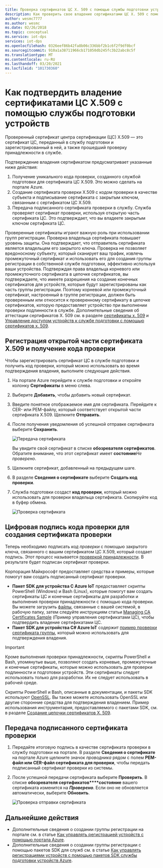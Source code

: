 ```yaml
---
title: Проверка сертификатов ЦС X. 509 с помощью службы подготовки устройств для центра Интернета вещей Azure
description: Как проверить свое владение сертификатами ЦС X. 509 с помощью службы подготовки устройств к добавлению в центр Интернета вещей Azure (DPS)
author: wesmc7777
ms.author: wesmc
ms.date: 02/26/2018
ms.topic: conceptual
ms.service: iot-dps
services: iot-dps
ms.openlocfilehash: 0326eef86b42fa8b06c336bbf2b1c6f2f9df0bcf
ms.sourcegitcommit: 910a1a38711966cb171050db245fc3b22abc8c5f
ms.translationtype: MT
ms.contentlocale: ru-RU
ms.lasthandoff: 03/20/2021
ms.locfileid: "101730360"
---
```

# <a name="how-to-do-proof-of-possession-for-x509-ca-certificates-with-your-device-provisioning-service"></a>Как подтвердить владение сертификатами ЦС X.509 с помощью службы подготовки устройств

Проверенный сертификат центра сертификации (ЦС) X.509 — это сертификат ЦС, переданный в службу подготовки и зарегистрированный в ней, а также прошедший проверку принадлежности в службе. 

Подтверждение владения сертификатом предусматривает указанные ниже действия:
1. Получение уникального кода проверки, созданного службой подготовки для сертификата ЦС X.509. Это можно сделать на портале Azure.
2. Создание сертификата проверки X.509 с кодом проверки в качестве субъекта и подписывание сертификата с закрытым ключом, связанным с сертификатом ЦС X.509.
3. Передача подписанного сертификата проверки в службу. Служба проверяет сертификат проверки, используя открытую часть сертификата ЦС. Это подтверждает, что вы владеете закрытым ключом сертификата ЦС.

Проверенные сертификаты играют важную роль при использовании групп регистрации. Проверка владельца сертификата повышает уровень защиты. Она подтверждает, что отправитель сертификата является владельцем его закрытого ключа. Проверка не позволяет вредоносному субъекту, который сканирует ваш трафик, извлечь промежуточный сертификат и использовать его для создания группы регистрации в собственной службе подготовки, эффективно используя ваши устройства. Подтверждая права владельца корневого или промежуточного сертификата в цепочке сертификатов, вы подтверждаете, что имеете разрешения на создание конечных сертификатов для устройств, которые будут зарегистрированы как часть группы регистрации. Поэтому корневой или промежуточный сертификат, настроенный в группе регистрации, должен быть проверенным или относится к проверенному сертификату в цепочке сертификатов, которую предоставляет устройство при выполнении проверки подлинности в службе. Дополнительные сведения об аттестации сертификатов X. 509 см. в разделе [сертификаты x. 509](concepts-x509-attestation.md) и [Управление доступом устройств к службе подготовки с помощью сертификатов x. 509](concepts-x509-attestation.md#controlling-device-access-to-the-provisioning-service-with-x509-certificates).

## <a name="register-the-public-part-of-an-x509-certificate-and-get-a-verification-code"></a>Регистрация открытой части сертификата X.509 и получение кода проверки

Чтобы зарегистрировать сертификат ЦС в службе подготовки и получить код проверки, который можно использовать во время подтверждения владения, выполните следующие действия. 

1. На портале Azure перейдите к службе подготовки и откройте колонку **Сертификаты** в меню слева. 
2. Выберите **Добавить**, чтобы добавить новый сертификат.
3. Введите понятное отображаемое имя для сертификата. Перейдите к CER- или PEM-файлу, который соответствует открытой части сертификата X.509. Щелкните **Отправить**.
4. После получения уведомления об успешной отправке сертификата выберите **Сохранить**.

    ![Передача сертификата](./media/how-to-verify-certificates/add-new-cert.png)  

   Вы увидите свой сертификат в списке **обозревателя сертификатов**. Обратите внимание, что этот сертификат имеет **состояние***Не проверено*.

5. Щелкните сертификат, добавленный на предыдущем шаге.

6. В разделе **Сведения о сертификате** выберите **Создать код проверки**.

7. Служба подготовки создаст **код проверки**, который можно использовать для проверки владельца сертификата. Скопируйте код в буфер обмена. 

   ![Проверка сертификата](./media/how-to-verify-certificates/verify-cert.png)  

## <a name="digitally-sign-the-verification-code-to-create-a-verification-certificate"></a>Цифровая подпись кода проверки для создания сертификата проверки

Теперь необходимо подписать *код проверки* с помощью закрытого ключа, связанного с вашим сертификатом ЦС X.509, который создает подпись. Этот процесс называется [проверкой принадлежности](https://tools.ietf.org/html/rfc5280#section-3.1). В результате будет подписан сертификат проверки.

Корпорация Майкрософт предоставляет средства и примеры, которые помогут вам создать подписанный сертификат проверки. 

- **Пакет SDK для устройства C Azure IoT** предоставляет скрипты PowerShell (Windows) и Bash (Linux), которые помогут вам создать сертификаты ЦС и конечные сертификаты для разработки и выполнения проверки принадлежности с помощью кода проверки. Вы можете загрузить [файлы](https://github.com/Azure/azure-iot-sdk-c/tree/master/tools/CACertificates), связанные с вашей системой, в рабочую папку, затем следуйте инструкциям статьи [Managing CA Certificates Sample](https://github.com/Azure/azure-iot-sdk-c/blob/master/tools/CACertificates/CACertificateOverview.md) (Пример управления сертификатами ЦС), чтобы подтвердить владение сертификатами ЦС. 
- **Пакет SDK для устройства C# Azure IoT** содержит [пример проверки сертификата группы](https://github.com/Azure-Samples/azure-iot-samples-csharp/tree/master/provisioning/Samples/service/GroupCertificateVerificationSample), который можно использовать для подтверждения владения.
 
> [!IMPORTANT]
> Кроме выполнения проверки принадлежности, скрипты PowerShell и Bash, упомянутые выше, позволяют создать корневые, промежуточные и конечные сертификаты, которые можно использовать для проверки подлинности и подготовки устройств. Эти сертификаты следует использовать только для разработки. Их не следует использовать в рабочей среде. 

Скрипты PowerShell и Bash, описанные в документации, и пакеты SDK используют [OpenSSL](https://www.openssl.org/). Вы также можете использовать OpenSSL или другие сторонние средства для подтверждения владением. Пример использования инструментария, предоставляемого с пакетами SDK, см. в разделе [Создание цепочки сертификатов X. 509](tutorial-custom-hsm-enrollment-group-x509.md#create-an-x509-certificate-chain). 


## <a name="upload-the-signed-verification-certificate"></a>Передача подписанного сертификата проверки

1. Передайте итоговую подпись в качестве сертификата проверки в службу подготовки на портале. В разделе **Сведения о сертификате** на портале Azure щелкните значок _проводника_ рядом с полем **PEM-файл или CER-файл сертификата для проверки**, чтобы передать подписанный сертификат проверки из системы.

2. После успешной передачи сертификата выберите **Проверить**. В списке **обозревателя сертификатов****состояние** вашего сертификата изменится на **_Проверено_**. Если оно не обновляется автоматически, выберите **Обновить**.

   ![Проверка отправки сертификата](./media/how-to-verify-certificates/upload-cert-verification.png)  

## <a name="next-steps"></a>Дальнейшие действия

- Дополнительные сведения о создании группы регистрации на портале см. в статье [Как управлять регистрацией устройств с помощью портала Azure](how-to-manage-enrollments.md).
- Дополнительные сведения о создании группы регистрации с помощью пакетов SDK для служб см. в статье [Как управлять регистрациями устройств с помощью пакетов SDK службы подготовки устройств Azure](./quick-enroll-device-x509-java.md).